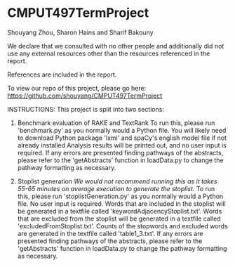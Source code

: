 # CMPUT497TermProject

Shouyang Zhou, Sharon Hains and Sharif Bakouny 

We declare that we consulted with no other people and additionally did not use any external resources other than the resources referenced in the report.

References are included in the report.

To view our repo of this project, please go here: https://github.com/shouyang/CMPUT497TermProject

INSTRUCTIONS:
This project is split into two sections:
1. Benchmark evaluation of RAKE and TextRank
To run this, please run 'benchmark.py' as you normally would a Python file. 
You will likely need to download Python package 'lxml' and spaCy's english model file if not already installed
Analysis results will be printed out, and no user input is required.
If any errors are presented finding pathways of the abstracts, please refer to the 'getAbstracts' function in loadData.py to change the pathway formatting as necessary. 

2. Stoplist generation
*We would not recommend running this as it takes 55-65 minutes on average execution to generate the stoplist.*
To run this, please run 'stoplistGeneration.py' as you normally would a Python file.
No user input is required.
Words that are included in the stoplist will be generated in a textfile called 'keywordAdjacencyStoplist.txt'.
Words that are excluded from the stoplist will be generated in a textfile called 'excludedFromStoplist.txt'.
Counts of the stopwords and excluded words are generated in the textfile called 'table1_3.txt'.
If any errors are presented finding pathways of the abstracts, please refer to the 'getAbstracts' function in loadData.py to change the pathway formatting as necessary.




